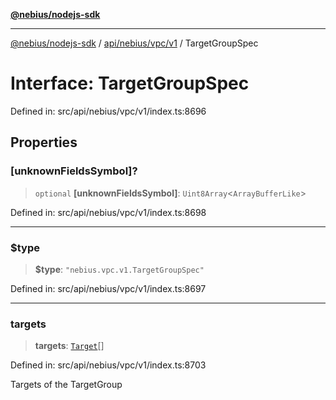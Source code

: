 [**@nebius/nodejs-sdk**](../../../../../README.md)

***

[@nebius/nodejs-sdk](../../../../../README.md) / [api/nebius/vpc/v1](../README.md) / TargetGroupSpec

# Interface: TargetGroupSpec

Defined in: src/api/nebius/vpc/v1/index.ts:8696

## Properties

### \[unknownFieldsSymbol\]?

> `optional` **\[unknownFieldsSymbol\]**: `Uint8Array`\<`ArrayBufferLike`\>

Defined in: src/api/nebius/vpc/v1/index.ts:8698

***

### $type

> **$type**: `"nebius.vpc.v1.TargetGroupSpec"`

Defined in: src/api/nebius/vpc/v1/index.ts:8697

***

### targets

> **targets**: [`Target`](Target.md)[]

Defined in: src/api/nebius/vpc/v1/index.ts:8703

Targets of the TargetGroup

